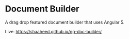 # Document Builder

A drag drop featured document builder that uses Angular 5.

Live: <a href="https://shaaheed.github.io/ng-doc-builder/" target="_blank">https://shaaheed.github.io/ng-doc-builder/</a>
